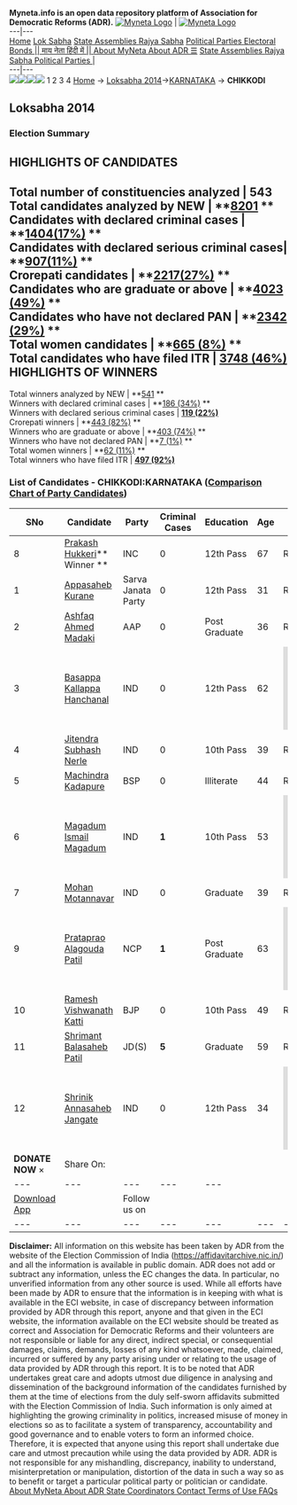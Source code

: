 **Myneta.info is an open data repository platform of Association for Democratic Reforms (ADR).**
[![Myneta Logo](https://www.myneta.info/lib/img/myneta-logo.png)](https://www.myneta.info/) | [![Myneta Logo](https://www.myneta.info/lib/img/adr-logo.png)](https://adrindia.org)  
---|---  
[Home](https://www.myneta.info/) [Lok Sabha](https://www.myneta.info/#ls "Lok Sabha") [ State Assemblies ](https://www.myneta.info/#sa "State Assemblies") [Rajya Sabha](https://www.myneta.info/#rs "Rajya Sabha") [Political Parties ](https://www.myneta.info/party "Political Parties") [ Electoral Bonds ](https://www.myneta.info/electoral_bonds "Electoral Bonds") [ || माय नेता हिंदी में || ](https://translate.google.co.in/translate?prev=hp&hl=en&js=y&u=www.myneta.info&sl=en&tl=hi&history_state0=) [ About MyNeta ](https://adrindia.org/content/about-myneta) [ About ADR ](https://adrindia.org/about-adr/who-we-are) [☰](javascript:void\(0\))
[ State Assemblies ](https://www.myneta.info/#sa "State Assemblies") [ Rajya Sabha ](https://www.myneta.info/#rs "Rajya Sabha") [ Political Parties ](https://www.myneta.info/party "Political Parties")
|   
---|---  
![](https://www.myneta.info/lib/img/banner/banner-1.png)![](https://www.myneta.info/lib/img/banner/banner-2.png)![](https://www.myneta.info/lib/img/banner/banner-3.png)![](https://www.myneta.info/lib/img/banner/banner-4.png)
1  2  3  4 
[Home](https://www.myneta.info/) → [Loksabha 2014](https://www.myneta.info/ls2014/)→[KARNATAKA](https://www.myneta.info/ls2014/index.php?action=show_constituencies&state_id=10) → **CHIKKODI**
### 
## Loksabha 2014
###  Election Summary 
HIGHLIGHTS OF CANDIDATES  
---  
Total number of constituencies analyzed |  543   
Total candidates analyzed by NEW | **[8201](https://www.myneta.info/ls2014/index.php?action=summary&subAction=candidates_analyzed&sort=candidate#summary) **  
Candidates with declared criminal cases | **[1404(17%)](https://www.myneta.info/ls2014/index.php?action=summary&subAction=crime&sort=candidate#summary) **  
Candidates with declared serious criminal cases| **[907(11%)](https://www.myneta.info/ls2014/index.php?action=summary&subAction=serious_crime&sort=candidate#summary) **  
Crorepati candidates | **[2217(27%)](https://www.myneta.info/ls2014/index.php?action=summary&subAction=crorepati&sort=candidate#summary) **  
Candidates who are graduate or above | **[4023 (49%)](https://www.myneta.info/ls2014/index.php?action=summary&subAction=education&sort=candidate#summary) **  
Candidates who have not declared PAN | **[2342 (29%)](https://www.myneta.info/ls2014/index.php?action=summary&subAction=without_pan&sort=candidate#summary) **  
Total women candidates | **[665 (8%)](https://www.myneta.info/ls2014/index.php?action=summary&subAction=women_candidate&sort=candidate#summary) **  
Total candidates who have filed ITR | [**3748 (46%)**](https://www.myneta.info/ls2014/index.php?action=summary&subAction=filed_itr&sort=candidate#summary)  
HIGHLIGHTS OF WINNERS  
---  
Total winners analyzed by NEW | **[541](https://www.myneta.info/ls2014/index.php?action=summary&subAction=winner_analyzed&sort=candidate#summary) **  
Winners with declared criminal cases | **[186 (34%)](https://www.myneta.info/ls2014/index.php?action=summary&subAction=winner_crime&sort=candidate#summary) **  
Winners with declared serious criminal cases | **[119 (22%)](https://www.myneta.info/ls2014/index.php?action=summary&subAction=winner_serious_crime&sort=candidate#summary)**  
Crorepati winners | **[443 (82%)](https://www.myneta.info/ls2014/index.php?action=summary&subAction=winner_crorepati&sort=candidate#summary) **  
Winners who are graduate or above | **[403 (74%)](https://www.myneta.info/ls2014/index.php?action=summary&subAction=winner_education&sort=candidate#summary) **  
Winners who have not declared PAN | **[7 (1%)](https://www.myneta.info/ls2014/index.php?action=summary&subAction=winner_without_pan&sort=candidate#summary) **  
Total women winners | **[62 (11%)](https://www.myneta.info/ls2014/index.php?action=summary&subAction=winner_women&sort=candidate#summary) **  
Total winners who have filed ITR | [**497 (92%)**](https://www.myneta.info/ls2014/index.php?action=summary&subAction=winner_filed_itr&sort=candidate#summary)  
### List of Candidates - CHIKKODI:KARNATAKA ([Comparison Chart of Party Candidates](https://www.myneta.info/ls2014/comparisonchart.php?constituency_id=125))
SNo | Candidate| Party| Criminal Cases| Education| Age| Total Assets| Liabilities  
---|---|---|---|---|---|---|---  
8  | [Prakash Hukkeri](https://www.myneta.info/ls2014/candidate.php?candidate_id=1815)** Winner ** | INC | 0 | 12th Pass| 67 | Rs 7,57,17,628 ~ 7 Crore+ | Rs 36,35,650 ~ 36 Lacs+  
1  | [Appasaheb Kurane](https://www.myneta.info/ls2014/candidate.php?candidate_id=1819) | Sarva Janata Party | 0 | 12th Pass| 31 | Rs 3,48,900 ~ 3 Lacs+ | Rs 0 ~   
2  | [Ashfaq Ahmed Madaki](https://www.myneta.info/ls2014/candidate.php?candidate_id=1814) | AAP | 0 | Post Graduate| 36 | Rs 4,19,204 ~ 4 Lacs+ | Rs 0 ~   
3  | [Basappa Kallappa Hanchanal](https://www.myneta.info/ls2014/candidate.php?candidate_id=1821) | IND | 0 | 12th Pass| 62 | ![](https://myneta.info/image_v2.php?myneta_folder=ls2014&candidate_id=1821&col=ta) | ![](https://myneta.info/image_v2.php?myneta_folder=ls2014&candidate_id=1821&col=lia)  
4  | [Jitendra Subhash Nerle](https://www.myneta.info/ls2014/candidate.php?candidate_id=1817) | IND | 0 | 10th Pass| 39 | Rs 45,500 ~ 45 Thou+ | Rs 0 ~   
5  | [Machindra Kadapure](https://www.myneta.info/ls2014/candidate.php?candidate_id=1058) | BSP | 0 | Illiterate| 44 | Rs 1,01,000 ~ 1 Lacs+ | Rs 0 ~   
6  | [Magadum Ismail Magadum](https://www.myneta.info/ls2014/candidate.php?candidate_id=1816) | IND | **1** | 10th Pass| 53 | ![](https://myneta.info/image_v2.php?myneta_folder=ls2014&candidate_id=1816&col=ta) | ![](https://myneta.info/image_v2.php?myneta_folder=ls2014&candidate_id=1816&col=lia)  
7  | [Mohan Motannavar](https://www.myneta.info/ls2014/candidate.php?candidate_id=1059) | IND | 0 | Graduate| 39 | Rs 11,19,300 ~ 11 Lacs+ | Rs 90,000 ~ 90 Thou+  
9  | [Prataprao Alagouda Patil](https://www.myneta.info/ls2014/candidate.php?candidate_id=838) | NCP | **1** | Post Graduate| 63 | ![](https://myneta.info/image_v2.php?myneta_folder=ls2014&candidate_id=838&col=ta) | ![](https://myneta.info/image_v2.php?myneta_folder=ls2014&candidate_id=838&col=lia)  
10  | [Ramesh Vishwanath Katti](https://www.myneta.info/ls2014/candidate.php?candidate_id=1041) | BJP | 0 | 10th Pass| 49 | Rs 8,92,16,294 ~ 8 Crore+ | Rs 5,98,000 ~ 5 Lacs+  
11  | [Shrimant Balasaheb Patil](https://www.myneta.info/ls2014/candidate.php?candidate_id=1813) | JD(S) | **5** | Graduate| 59 | Rs 22,35,24,192 ~ 22 Crore+ | Rs 13,63,92,288 ~ 13 Crore+  
12  | [Shrinik Annasaheb Jangate](https://www.myneta.info/ls2014/candidate.php?candidate_id=562) | IND | 0 | 12th Pass| 34 | ![](https://myneta.info/image_v2.php?myneta_folder=ls2014&candidate_id=562&col=ta) | ![](https://myneta.info/image_v2.php?myneta_folder=ls2014&candidate_id=562&col=lia)  
|  **DONATE NOW** × |  Share On:  | [](https://api.whatsapp.com/send?text=https%3A%2F%2Fmyneta.info%2Fpunjab2022%2Findex.php%3Faction%3Dshow_constituencies%26state_id%3D19) | [](https://www.facebook.com/sharer/sharer.php?u=https%3A%2F%2Fmyneta.info%2Fpunjab2022%2Findex.php%3Faction%3Dshow_constituencies%26state_id%3D19) | [](https://twitter.com/share?url=https%3A%2F%2Fmyneta.info%2Fpunjab2022%2Findex.php%3Faction%3Dshow_constituencies%26state_id%3D19)  
---|---|---|---|---  
| [ Download App ](https://play.google.com/store/apps/details?id=com.webrosoft.myneta1&pcampaignid=pcampaignidMKT-Other-global-all-co-prtnr-py-PartBadge-Mar2515-1) | [](https://play.google.com/store/apps/details?id=com.webrosoft.myneta1&pcampaignid=pcampaignidMKT-Other-global-all-co-prtnr-py-PartBadge-Mar2515-1) |  Follow us on  | [](https://www.facebook.com/adrindia.org/) | [](https://twitter.com/adrspeaks) | [](https://groups.google.com/g/national-election-watch?hl=en&pli=1) | [](https://www.instagram.com/adrspeaks/) | [](https://www.youtube.com/user/adrspeaks) | [](https://sharechat.com/profile/adrspeaks)  
---|---|---|---|---|---|---|---|---  
**Disclaimer:** All information on this website has been taken by ADR from the website of the Election Commission of India (https://affidavitarchive.nic.in/) and all the information is available in public domain. ADR does not add or subtract any information, unless the EC changes the data. In particular, no unverified information from any other source is used. While all efforts have been made by ADR to ensure that the information is in keeping with what is available in the ECI website, in case of discrepancy between information provided by ADR through this report, anyone and that given in the ECI website, the information available on the ECI website should be treated as correct and Association for Democratic Reforms and their volunteers are not responsible or liable for any direct, indirect special, or consequential damages, claims, demands, losses of any kind whatsoever, made, claimed, incurred or suffered by any party arising under or relating to the usage of data provided by ADR through this report. It is to be noted that ADR undertakes great care and adopts utmost due diligence in analysing and dissemination of the background information of the candidates furnished by them at the time of elections from the duly self-sworn affidavits submitted with the Election Commission of India. Such information is only aimed at highlighting the growing criminality in politics, increased misuse of money in elections so as to facilitate a system of transparency, accountability and good governance and to enable voters to form an informed choice. Therefore, it is expected that anyone using this report shall undertake due care and utmost precaution while using the data provided by ADR. ADR is not responsible for any mishandling, discrepancy, inability to understand, misinterpretation or manipulation, distortion of the data in such a way so as to benefit or target a particular political party or politician or candidate. 
[ About MyNeta ](https://adrindia.org/content/about-myneta) [ About ADR ](https://adrindia.org/about-adr/who-we-are) [ State Coordinators ](https://adrindia.org/about-adr/state-coordinators) [ Contact ](https://adrindia.org/contact-us) [ Terms of Use ](https://adrindia.org/content/adr-terms-use) [ FAQs ](https://adrindia.org/content/faqs)
